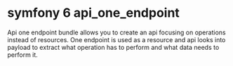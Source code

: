 # symfony 6 api_one_endpoint

Api one endpoint bundle allows you to create an api focusing on operations instead of resources. One endpoint is used as a resource and api looks into payload to extract what operation has to perform and what data needs to perform it.


